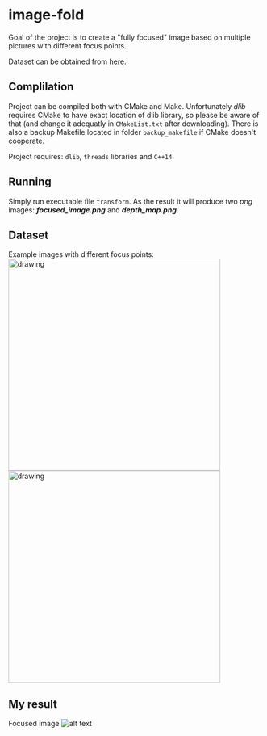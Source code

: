 # image-fold


Goal of the project is to create a "fully focused" image based 
on multiple pictures with different focus points. 

Dataset can be obtained from [here](grail.cs.washington.edu/projects/photomontage/data/bug.zip "Dataset"). 

## Complilation

Project can be compiled both with CMake and Make. Unfortunately *dlib* requires 
CMake to have exact location of dlib library, so please be aware of that 
(and change it adequatly in `CMakeList.txt` after downloading).
There is also a backup Makefile located in folder `backup_makefile` if CMake doesn't cooperate.

Project requires: `dlib`, `threads` libraries and `C++14`

## Running

Simply run executable file `transform`. As the result it will produce 
two _png_ images: **_focused_image.png_** and **_depth_map.png_**.

## Dataset

Example images with different focus points:  
<img src="https://i.imgur.com/VxBvnvs.jpg" alt="drawing" width="420"/>
<img src="https://i.imgur.com/vpUrRLY.jpg" alt="drawing" width="420"/>

## My result

Focused image
![alt text](https://i.imgur.com/DmTzBWC.jpg)


